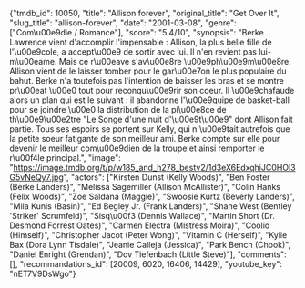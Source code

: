 {"tmdb_id": 10050, "title": "Allison forever", "original_title": "Get Over It", "slug_title": "allison-forever", "date": "2001-03-08", "genre": ["Com\u00e9die / Romance"], "score": "5.4/10", "synopsis": "Berke Lawrence vient d'accomplir l'impensable : Allison, la plus belle fille de l'\u00e9cole, a accept\u00e9 de sortir avec lui. Il n'en revient pas lui-m\u00eame. Mais ce r\u00eave s'av\u00e8re \u00e9ph\u00e9m\u00e8re. Allison vient de le laisser tomber pour le gar\u00e7on le plus populaire du bahut. Berke n'a toutefois pas l'intention de baisser les bras et se montre pr\u00eat \u00e0 tout pour reconqu\u00e9rir son coeur. Il \u00e9chafaude alors un plan qui est le suivant : il abandonne l'\u00e9quipe de basket-ball pour se joindre \u00e0 la distribution de la pi\u00e8ce de th\u00e9\u00e2tre \"Le Songe d'une nuit d'\u00e9t\u00e9\" dont Allison fait partie. Tous ses espoirs se portent sur Kelly, qui n'\u00e9tait autrefois que la petite soeur fatigante de son meilleur ami. Berke compte sur elle pour devenir le meilleur com\u00e9dien de la troupe et ainsi remporter le r\u00f4le principal.", "image": "https://image.tmdb.org/t/p/w185_and_h278_bestv2/1d3eX6EdxqhiJC0HOl3G5vNeQy7.jpg", "actors": ["Kirsten Dunst (Kelly Woods)", "Ben Foster (Berke Landers)", "Melissa Sagemiller (Allison McAllister)", "Colin Hanks (Felix Woods)", "Zoe Saldana (Maggie)", "Swoosie Kurtz (Beverly Landers)", "Mila Kunis (Basin)", "Ed Begley Jr. (Frank Landers)", "Shane West (Bentley 'Striker' Scrumfeld)", "Sisq\u00f3 (Dennis Wallace)", "Martin Short (Dr. Desmond Forrest Oates)", "Carmen Electra (Mistress Moira)", "Coolio (Himself)", "Christopher Jacot (Peter Wong)", "Vitamin C (Herself)", "Kylie Bax (Dora Lynn Tisdale)", "Jeanie Calleja (Jessica)", "Park Bench (Chook)", "Daniel Enright (Grendan)", "Dov Tiefenbach (Little Steve)"], "comments": [], "recommandations_id": [20009, 6020, 16406, 14429], "youtube_key": "nET7V9DsWgo"}